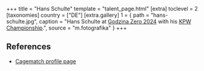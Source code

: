 +++
title = "Hans Schulte"
template = "talent_page.html"
[extra]
toclevel = 2
[taxonomies]
country = ["DE"]
[extra.gallery]
1 = { path = "hans-schulte.jpg", caption = "Hans Schulte at [Godzina Zero 2024](@/e/kpw/2024-09-07-kpw-godzina-zero-2024.md) with his [KPW Championship](@/c/kpw-championship.md).", source = "m.fotografika" }
+++

## References

* [Cagematch profile page](https://www.cagematch.net/?id=2&nr=8281)
